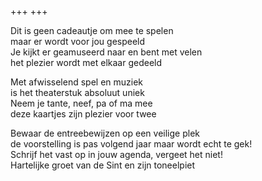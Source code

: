 +++
+++

Dit is geen cadeautje om mee te spelen \
maar er wordt voor jou gespeeld \
Je kijkt er geamuseerd naar en bent met velen \
het plezier wordt met elkaar gedeeld

Met afwisselend spel en muziek \
is het theaterstuk absoluut uniek \
Neem je tante, neef, pa of ma mee \
deze kaartjes zijn plezier voor twee

Bewaar de entreebewijzen op een veilige plek \
de voorstelling is pas volgend jaar maar wordt echt te gek! \
Schrijf het vast op in jouw agenda, vergeet het niet! \
Hartelijke groet van de Sint en zijn toneelpiet
